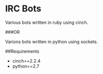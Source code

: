 # IRC Bots
Various bots written in ruby using cinch.

###OR

Varions bots written in python using sockets.

##Requirements
- cinch==2.2.4
- python==2.7
